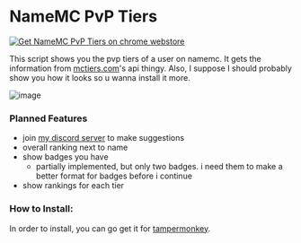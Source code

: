 # NameMC PvP Tiers

<a href="https://chromewebstore.google.com/detail/namemc-pvp-tiers-display/oipfhhbnhglelcfjinchbhmbhmcohkod"> <img src="https://github.com/AlphaLeoli/NameMC-PvP-Tiers/assets/111104533/ade7f185-3cd1-40b2-ba5a-f280282ec06d.png" title="Get NameMC PvP Tiers on chrome webstore"></a>

This script shows you the pvp tiers of a user on namemc. It gets the information from [mctiers.com](mctiers.com)'s api thingy. Also, I suppose I should probably show you how it looks so u wanna install it more.

![image](https://github.com/AlphaLeoli/NameMC-PvP-Tiers/assets/111104533/7fa0155c-782a-4c7f-ab41-1937f473d689)


### Planned Features
- join [my discord server](https://discord.gg/hZNyQE3nJy) to make suggestions
- overall ranking next to name
- show badges you have
    - partially implemented, but only two badges. i need them to make a better format for badges before i continue
- show rankings for each tier

### How to Install:
In order to install, you can go get it for [tampermonkey](https://greasyfork.org/en/scripts/499332-namemc-pvp-tiers-display).
